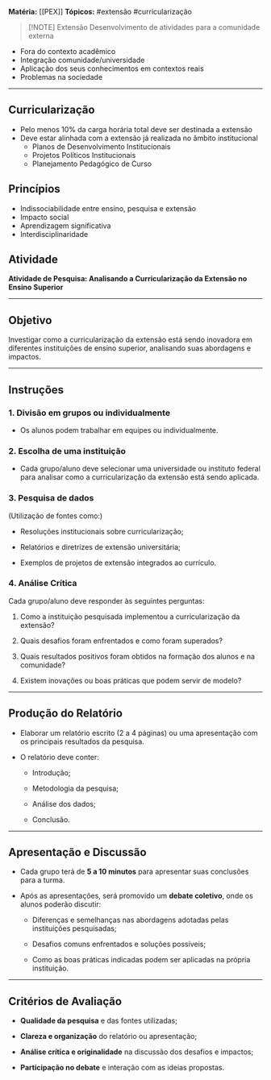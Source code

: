 **Matéria:** [[PEX]]
**Tópicos:** #extensão #curricularização

> [!NOTE] Extensão
> Desenvolvimento de atividades para a comunidade externa

- Fora do contexto acadêmico
- Integração comunidade/universidade
- Aplicação dos seus conhecimentos em contextos reais
- Problemas na sociedade

---
## Curricularização
- Pelo menos 10% da carga horária total deve ser destinada a extensão
- Deve estar alinhada com a extensão já realizada no âmbito institucional
	- Planos de Desenvolvimento Institucionais
	- Projetos Políticos Institucionais
	- Planejamento Pedagógico de Curso

## Princípios
- Indissociabilidade entre ensino, pesquisa e extensão
- Impacto social
- Aprendizagem significativa
- Interdisciplinaridade

## Atividade
**Atividade de Pesquisa: Analisando a Curricularização da Extensão no Ensino Superior**

---

## **Objetivo**

Investigar como a curricularização da extensão está sendo inovadora em diferentes instituições de ensino superior, analisando suas abordagens e impactos.

---

## **Instruções**

### **1. Divisão em grupos ou individualmente**

- Os alunos podem trabalhar em equipes ou individualmente.
    

### **2. Escolha de uma instituição**

- Cada grupo/aluno deve selecionar uma universidade ou instituto federal para analisar como a curricularização da extensão está sendo aplicada.
    

### **3. Pesquisa de dados**

(Utilização de fontes como:)

- Resoluções institucionais sobre curricularização;
    
- Relatórios e diretrizes de extensão universitária;
    
- Exemplos de projetos de extensão integrados ao currículo.
    

### **4. Análise Crítica**

Cada grupo/aluno deve responder às seguintes perguntas:

1. Como a instituição pesquisada implementou a curricularização da extensão?
    
2. Quais desafios foram enfrentados e como foram superados?
    
3. Quais resultados positivos foram obtidos na formação dos alunos e na comunidade?
    
4. Existem inovações ou boas práticas que podem servir de modelo?
    

---

## **Produção do Relatório**

- Elaborar um relatório escrito (2 a 4 páginas) ou uma apresentação com os principais resultados da pesquisa.
    
- O relatório deve conter:
    
    - Introdução;
        
    - Metodologia da pesquisa;
        
    - Análise dos dados;
        
    - Conclusão.
        

---

## **Apresentação e Discussão**

- Cada grupo terá de **5 a 10 minutos** para apresentar suas conclusões para a turma.
    
- Após as apresentações, será promovido um **debate coletivo**, onde os alunos poderão discutir:
    
    - Diferenças e semelhanças nas abordagens adotadas pelas instituições pesquisadas;
        
    - Desafios comuns enfrentados e soluções possíveis;
        
    - Como as boas práticas indicadas podem ser aplicadas na própria instituição.
        

---

## **Critérios de Avaliação**

- **Qualidade da pesquisa** e das fontes utilizadas;
    
- **Clareza e organização** do relatório ou apresentação;
    
- **Análise crítica e originalidade** na discussão dos desafios e impactos;
    
- **Participação no debate** e interação com as ideias propostas.